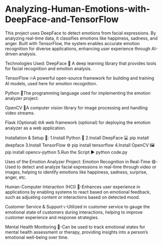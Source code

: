 # Analyzing-Human-Emotions-with-DeepFace-and-TensorFlow
This project uses DeepFace to detect emotions from facial expressions. By analyzing real-time data, it classifies emotions like happiness, sadness, and anger. Built with TensorFlow, the system enables accurate emotion recognition for diverse applications, enhancing user experience through AI-driven analysis.

Technologies Used:
DeepFace 🧠 A deep learning library that provides tools for facial recognition and emotion analysis.

TensorFlow 🔥A powerful open-source framework for building and training AI models, used here for emotion recognition.

Python 🐍The programming language used for implementing the emotion analyzer project.

OpenCV 📸A computer vision library for image processing and handling video streams.

Flask (Optional) 🌐A web framework (optional) for deploying the emotion analyzer as a web application.


Installation & Setup 🚀:
1.Install Python 🐍
2.Install DeepFace 💻
pip install deepface
3.Install TensorFlow ⚙️
pip install tensorflow
4.Install OpenCV 🖼️
pip install opencv-python
5.Run the Script ▶️
python code.py



Uses of the Emotion Analyzer Project:
Emotion Recognition in Real-Time 😄-Used to detect and analyze facial expressions in real-time through video or images, helping to identify emotions like happiness, sadness, surprise, anger, etc.

Human-Computer Interaction (HCI) 🤖-Enhances user experience in applications by enabling systems to react based on emotional feedback, such as adjusting content or interactions based on detected mood.

Customer Service & Support 📞-Utilized in customer service to gauge the emotional state of customers during interactions, helping to improve customer experience and response strategies.

Mental Health Monitoring 🧠-Can be used to track emotional states for mental health assessment or therapy, providing insights into a person’s emotional well-being over time.
